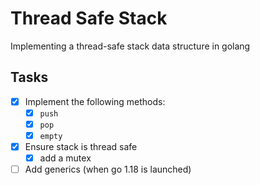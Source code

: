 # Thread Safe Stack
Implementing a thread-safe stack data structure in golang

## Tasks
- [x] Implement the following methods:
  - [x] `push`
  - [x] `pop`
  - [x] `empty`
- [x] Ensure stack is thread safe
  - [x] add a mutex
- [ ] Add generics (when go 1.18 is launched) 
